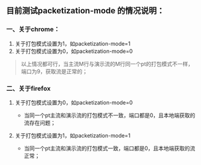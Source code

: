 ## 目前测试packetization-mode 的情况说明：

### 一、关于chrome：

1. 关于打包模式设置为1，如packetization-mode=1 
2. 关于打包模式设置为0，如packetization-mode=0

> 以上情况都可行，当主流M行与演示流的M行同一个pt的打包模式不一样，端口为9，获取流是正常的；


### 二、关于firefox
1. 关于打包模式设置为0，如packetization-mode=0
   - 当同一个pt主流和演示流的打包模式不一致，端口都是0，且本地端获取的流存在问题；
  
2. 关于打包模式设置为1，如packetization-mode=1  
   - 当同一个pt主流和演示流的打包模式一致，端口都是0，且本地端获取的流正常；